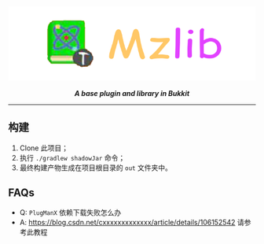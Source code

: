 <div align=center> 

<img src="https://raw.githubusercontent.com/BugCleanser/MzLib/main/.github/assets/banner.png"/>

***A base plugin and library in Bukkit***

</div>
 
---

## 构建
1. Clone 此项目；
2. 执行 `./gradlew shadowJar` 命令；
3. 最终构建产物生成在项目根目录的 `out` 文件夹中。

## FAQs
- Q: `PlugManX` 依赖下载失败怎么办
- A: https://blog.csdn.net/cxxxxxxxxxxxxx/article/details/106152542 请参考此教程
